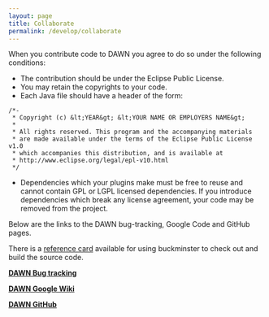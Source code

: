 ```yaml
---
layout: page
title: Collaborate
permalink: /develop/collaborate
---
```

When you contribute code to DAWN you agree to do so under the following conditions:

* The contribution should be under the Eclipse Public License.
* You may retain the copyrights to your code. 
* Each Java file should have a header of the form:

~~~
/*-
 * Copyright (c) &lt;YEAR&gt; &lt;YOUR NAME OR EMPLOYERS NAME&gt;
 *
 * All rights reserved. This program and the accompanying materials
 * are made available under the terms of the Eclipse Public License v1.0
 * which accompanies this distribution, and is available at
 * http://www.eclipse.org/legal/epl-v10.html
 */ 
~~~
* Dependencies which your plugins make must be free to reuse and cannot contain GPL or LGPL licensed dependencies. If you introduce dependencies which break any license agreement, your code may be removed from the project.

Below are the links to the DAWN bug-tracking, Google Code and GitHub pages.  

There is a [reference card](http://opengda.org/documentation/manuals/Reference_Card/trunk/reference.html) available for using buckminster to check out and build the source code.

[**DAWN Bug tracking**](http://jira.diamond.ac.uk/browse/DAWNSCI)  
  
[**DAWN Google Wiki**](http://code.google.com/a/eclipselabs.org/p/dawn/w/list)

[**DAWN GitHub**](https://github.com/DawnScience)